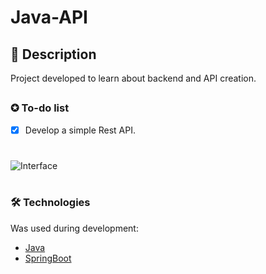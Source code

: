 # Java-API
## 📖 Description 
<p>Project developed to learn about backend and API creation. </p>

##

### ✪ To-do list

- [x] Develop a simple Rest API.

#
![Interface](https://i.imgur.com/UHtA8fC.png)
#

### 🛠 Technologies

Was used during development:
- [Java](https://docs.oracle.com/en/java/)
- [SpringBoot](https://spring.io/projects/spring-boot)


